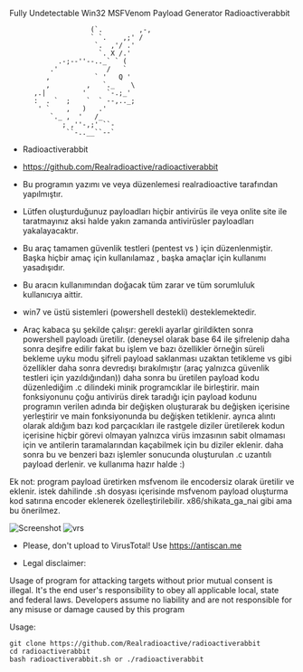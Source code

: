 Fully Undetectable Win32 MSFVenom Payload Generator  Radioactiverabbit




                        (`.         ,-,
                        ` `.    ,;' /
                         `.  ,'/ .'
                          `. X /.'
                .-;--''--.._` ` (
              .'            /   `
             ,           ` '   Q '
             ,         ,   `._    \
          ,.|         '     `-.;_'
          :  . `  ;    `  ` --,.._;
           ' `    ,   )   .'
              `._ ,  '   /_
                 ; ,''-,;' ``-
                  ``-..__``--`

				  
			 
+ Radioactiverabbit
+ https://github.com/Realradioactive/radioactiverabbit
+ Bu programın yazımı ve veya düzenlemesi realradioactive tarafından yapılmıştır.
+ Lütfen oluşturduğunuz payloadları hiçbir antivirüs ile veya onlite site ile taratmayınız aksi halde yakın zamanda antivirüsler payloadları yakalayacaktır.
+ Bu araç tamamen güvenlik testleri (pentest vs ) için düzenlenmiştir. Başka hiçbir amaç için kullanılamaz , başka amaçlar için kullanımı yasadışıdır. 
+ Bu aracın kullanımından doğacak tüm zarar ve tüm sorumluluk kullanıcıya aittir.

+ win7 ve üstü sistemleri (powershell destekli) desteklemektedir. 
+ Araç kabaca şu şekilde çalışır:
gerekli ayarlar girildikten sonra powershell payloadı üretilir. 
(deneysel olarak base 64 ile şifrelenip daha sonra deşifre edilir fakat bu 
işlem ve bazı özellikler örneğin süreli bekleme uyku modu şifreli payload saklanması uzaktan tetikleme vs gibi özellikler daha sonra devredışı bırakılmıştır 
(araç yalnızca güvenlik testleri için yazıldığından))
daha sonra bu üretilen payload kodu düzenlediğim .c dilindeki minik programcıklar ile birleştirir. 
main fonksiyonunu çoğu antivirüs direk taradığı için payload kodunu programın verilen adında bir değişken oluşturarak bu değişken içerisine yerleştirir
ve main fonksiyonunda bu değişken tetiklenir.
ayrıca alıntı olarak aldığım bazı kod parçacıkları ile rastgele diziler üretilerek kodun içerisine hiçbir görevi olmayan yalnızca virüs imzasının sabit olmaması için ve 
antilerin taramalarından kaçabilmek için bu diziler eklenir.
daha sonra bu ve benzeri bazı işlemler sonucunda oluşturulan .c uzantılı payload derlenir.
ve kullanıma hazır halde :)

Ek not: program payload üretirken msfvenom ile encodersiz olarak üretilir ve eklenir. istek dahilinde .sh dosyası içerisinde msfvenom payload oluşturma
kod satırına encoder eklenerek özelleştirilebilir. x86/shikata_ga_nai gibi ama bu önerilmez.

![Screenshot](https://user-images.githubusercontent.com/61369603/86288658-ed8ad580-bbf2-11ea-8746-da84a4b1422c.png)
![vrs](https://user-images.githubusercontent.com/61369603/86288688-faa7c480-bbf2-11ea-9376-232b4205af06.png)


+ Please, don't upload to VirusTotal! Use https://antiscan.me

+ Legal disclaimer:

Usage of program for attacking targets without prior mutual consent is illegal. It's the end user's responsibility to obey all applicable local, state and federal laws. Developers assume no liability and are not responsible for any misuse or damage caused by this program 

 Usage:
 
```
git clone https://github.com/Realradioactive/radioactiverabbit
cd radioactiverabbit
bash radioactiverabbit.sh or ./radioactiverabbit
```

